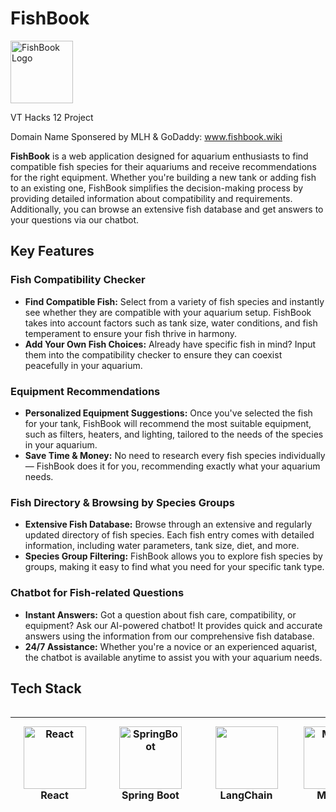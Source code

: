 # FishBook 
<img src="https://drive.google.com/uc?id=1-gTJ8RmmuYMUi0u5RSUl0DeieszTX1hE" alt="FishBook Logo" width="100" height="100">

VT Hacks 12 Project

Domain Name Sponsered by MLH & GoDaddy: www.fishbook.wiki

**FishBook** is a web application designed for aquarium enthusiasts to find compatible fish species for their aquariums and receive recommendations for the right equipment. Whether you're building a new tank or adding fish to an existing one, FishBook simplifies the decision-making process by providing detailed information about compatibility and requirements. Additionally, you can browse an extensive fish database and get answers to your questions via our chatbot.

## Key Features

### Fish Compatibility Checker
   - **Find Compatible Fish:** Select from a variety of fish species and instantly see whether they are compatible with your aquarium setup. FishBook takes into account factors such as tank size, water conditions, and fish temperament to ensure your fish thrive in harmony.
   - **Add Your Own Fish Choices:** Already have specific fish in mind? Input them into the compatibility checker to ensure they can coexist peacefully in your aquarium.

### Equipment Recommendations
   - **Personalized Equipment Suggestions:** Once you've selected the fish for your tank, FishBook will recommend the most suitable equipment, such as filters, heaters, and lighting, tailored to the needs of the species in your aquarium.
   - **Save Time & Money:** No need to research every fish species individually — FishBook does it for you, recommending exactly what your aquarium needs.

### Fish Directory & Browsing by Species Groups
   - **Extensive Fish Database:** Browse through an extensive and regularly updated directory of fish species. Each fish entry comes with detailed information, including water parameters, tank size, diet, and more.
   - **Species Group Filtering:** FishBook allows you to explore fish species by groups, making it easy to find what you need for your specific tank type.

### Chatbot for Fish-related Questions
   - **Instant Answers:** Got a question about fish care, compatibility, or equipment? Ask our AI-powered chatbot! It provides quick and accurate answers using the information from our comprehensive fish database.
   - **24/7 Assistance:** Whether you're a novice or an experienced aquarist, the chatbot is available anytime to assist you with your aquarium needs.
     
## Tech Stack
<div style="overflow-x: scroll;">
  
| <div style="width: 125px;"><img src="https://user-images.githubusercontent.com/25181517/183897015-94a058a6-b86e-4e42-a37f-bf92061753e5.png" alt="React" width="100" height="auto"><br>React</div> | <div style="width: 150px;"><img src="https://user-images.githubusercontent.com/25181517/183891303-41f257f8-6b3d-487c-aa56-c497b880d0fb.png" alt="SpringBoot" width="100" height="auto"><br>Spring Boot</div> | <div style="width: 125px;"><img src="https://api.nuget.org/v3-flatcontainer/langchain/0.15.0/icon" width="100" height="auto"><br>LangChain</div> | <div style="width: 125px;"><img src="https://user-images.githubusercontent.com/25181517/183896128-ec99105a-ec1a-4d85-b08b-1aa1620b2046.png" alt="MySQL" width="100" height="auto"><br>MySQL</div> | <div style="width: 125px;"><img src="https://user-images.githubusercontent.com/25181517/183896132-54262f2e-6d98-41e3-8888-e40ab5a17326.png" alt="AWS" width="100" height="auto"><br>AWS</div> | <div style="width: 125px;"><img src="https://user-images.githubusercontent.com/25181517/183911544-95ad6ba7-09bf-4040-ac44-0adafedb9616.png" alt="Microsoft Azure" width="100" height="auto"><br>Microsoft Azure</div> | <div style="width: 125px;"><img src="https://user-images.githubusercontent.com/25181517/192109061-e138ca71-337c-4019-8d42-4792fdaa7128.png" width="100" height="auto"><br>PostMan</div> | <div style="width: 125px;"><img src="https://user-images.githubusercontent.com/25181517/190229463-87fa862f-ccf0-48da-8023-940d287df610.png" alt="Lombok" width="100" height="auto"><br>Lombok</div> |
|---|---|---|---|---|---|---|---|

</div>
